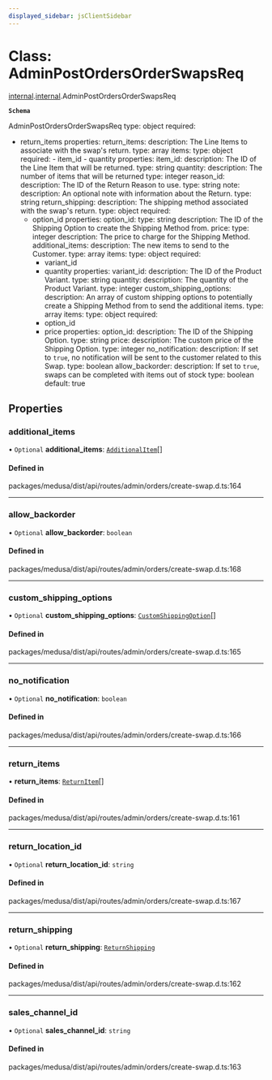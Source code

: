 ```yaml
---
displayed_sidebar: jsClientSidebar
---
```


# Class: AdminPostOrdersOrderSwapsReq

[internal](../modules/internal-8.md).[internal](../modules/internal-8.internal.md).AdminPostOrdersOrderSwapsReq

**`Schema`**

AdminPostOrdersOrderSwapsReq
type: object
required:
  - return_items
properties:
  return_items:
    description: The Line Items to associate with the swap's return.
    type: array
    items:
      type: object
      required:
        - item_id
        - quantity
      properties:
        item_id:
          description: The ID of the Line Item that will be returned.
          type: string
        quantity:
          description: The number of items that will be returned
          type: integer
        reason_id:
          description: The ID of the Return Reason to use.
          type: string
        note:
          description: An optional note with information about the Return.
          type: string
  return_shipping:
    description: The shipping method associated with the swap's return.
    type: object
    required:
      - option_id
    properties:
      option_id:
        type: string
        description: The ID of the Shipping Option to create the Shipping Method from.
      price:
        type: integer
        description: The price to charge for the Shipping Method.
  additional_items:
    description: The new items to send to the Customer.
    type: array
    items:
      type: object
      required:
        - variant_id
        - quantity
      properties:
        variant_id:
          description: The ID of the Product Variant.
          type: string
        quantity:
          description: The quantity of the Product Variant.
          type: integer
  custom_shipping_options:
    description: An array of custom shipping options to potentially create a Shipping Method from to send the additional items.
    type: array
    items:
      type: object
      required:
        - option_id
        - price
      properties:
        option_id:
          description: The ID of the Shipping Option.
          type: string
        price:
          description: The custom price of the Shipping Option.
          type: integer
  no_notification:
    description: If set to `true`, no notification will be sent to the customer related to this Swap.
    type: boolean
  allow_backorder:
    description: If set to `true`, swaps can be completed with items out of stock
    type: boolean
    default: true

## Properties

### additional\_items

• `Optional` **additional\_items**: [`AdditionalItem`](internal-8.AdditionalItem-1.md)[]

#### Defined in

packages/medusa/dist/api/routes/admin/orders/create-swap.d.ts:164

___

### allow\_backorder

• `Optional` **allow\_backorder**: `boolean`

#### Defined in

packages/medusa/dist/api/routes/admin/orders/create-swap.d.ts:168

___

### custom\_shipping\_options

• `Optional` **custom\_shipping\_options**: [`CustomShippingOption`](internal-8.CustomShippingOption.md)[]

#### Defined in

packages/medusa/dist/api/routes/admin/orders/create-swap.d.ts:165

___

### no\_notification

• `Optional` **no\_notification**: `boolean`

#### Defined in

packages/medusa/dist/api/routes/admin/orders/create-swap.d.ts:166

___

### return\_items

• **return\_items**: [`ReturnItem`](internal-8.ReturnItem.md)[]

#### Defined in

packages/medusa/dist/api/routes/admin/orders/create-swap.d.ts:161

___

### return\_location\_id

• `Optional` **return\_location\_id**: `string`

#### Defined in

packages/medusa/dist/api/routes/admin/orders/create-swap.d.ts:167

___

### return\_shipping

• `Optional` **return\_shipping**: [`ReturnShipping`](internal-8.ReturnShipping-1.md)

#### Defined in

packages/medusa/dist/api/routes/admin/orders/create-swap.d.ts:162

___

### sales\_channel\_id

• `Optional` **sales\_channel\_id**: `string`

#### Defined in

packages/medusa/dist/api/routes/admin/orders/create-swap.d.ts:163
